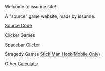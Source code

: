 
 <html>
  



 <body>
 <div <span style="float:middle"></div>Welcome to issunne.site!<br/> 
<p>A "source" game website, made by issunne.</p>
 <a href="https://github.com/issunnne/issunne.git">Source Code</a> 

 <p align="top"> Clicker Games </p>
<a href="spacebarclicker.html">Spacebar Clicker</a> 

Stragedy Games
<a href="stickmanhook.html">Stick Man Hook(Mobile Only)</a> 

Other
<a href="calculator.html">Calculator</a> 

</div>




 

  
 </body>
 </html>
